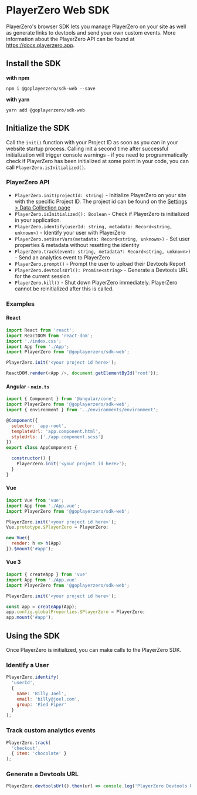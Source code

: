 # PlayerZero Web SDK
PlayerZero's browser SDK lets you manage PlayerZero on your site as well as 
generate links to devtools and send your own custom events. More information about the PlayerZero API can be found at https://docs.playerzero.app.

## Install the SDK
**with npm**
```shell
npm i @goplayerzero/sdk-web --save
```

**with yarn**
```shell
yarn add @goplayerzero/sdk-web
```

## Initialize the SDK
Call the `init()` function with your Project ID as soon as you can in your website startup process. 
Calling init a second time after successful initialization will trigger console warnings - 
if you need to programmatically check if PlayerZero has been initialized at some point in your code, you can call `PlayerZero.isInitialized()`.

### PlayerZero API
* `PlayerZero.init(projectId: string)` - Initialize PlayerZero on your site with the specific Project ID. The project id can be found on the [Settings > Data Collection page](https://go.playerzero.app/setting/data)
* `PlayerZero.isInitialized(): Boolean` - Check if PlayerZero is initialized in your application.
* `PlayerZero.identify(userId: string, metadata: Record<string, unknown>)` - Identify your user with PlayerZero
* `PlayerZero.setUserVars(metadata: Record<string, unknown>)` - Set user properties & metadata without resetting the identity
* `PlayerZero.track(event: string, metadata?: Record<string, unknown>)` - Send an analytics event to PlayerZero
* `PlayerZero.prompt()` - Prompt the user to upload their Devtools Report
* `PlayerZero.devtoolsUrl(): Promise<string>` - Generate a Devtools URL for the current session
* `PlayerZero.kill()` - Shut down PlayerZero immediately. PlayerZero cannot be reinitialized after this is called. 

### Examples 

#### React
```javascript
import React from 'react';
import ReactDOM from 'react-dom';
import './index.css';
import App from './App';
import PlayerZero from '@goplayerzero/sdk-web';

PlayerZero.init('<your project id here>');

ReactDOM.render(<App />, document.getElementById('root'));
```

#### Angular - `main.ts`
```javascript
import { Component } from '@angular/core';
import PlayerZero from '@goplayerzero/sdk-web';
import { environment } from '../environments/environment';

@Component({
  selector: 'app-root',
  templateUrl: 'app.component.html',
  styleUrls: ['./app.component.scss']
})
export class AppComponent {

  constructor() {
    PlayerZero.init('<your project id here>');
  }
}
```

#### Vue
```javascript
import Vue from 'vue';
import App from './App.vue';
import PlayerZero from '@goplayerzero/sdk-web';

PlayerZero.init('<your project id here>');
Vue.prototype.$PlayerZero = PlayerZero;

new Vue({
  render: h => h(App)
}).$mount('#app');
```

#### Vue 3
```javascript
import { createApp } from 'vue'
import App from './App.vue'
import PlayerZero from '@goplayerzero/sdk-web';

PlayerZero.init('<your project id here>');

const app = createApp(App);
app.config.globalProperties.$PlayerZero = PlayerZero;
app.mount('#app');
```

## Using the SDK
Once PlayerZero is initialized, you can make calls to the PlayerZero SDK.

### Identify a User
```javascript
PlayerZero.identify(
  'userId',
  {
    name: 'Billy Joel',
    email: 'billy@joel.com',
    group: 'Pied Piper'
  }
);
```

### Track custom analytics events
```javascript
PlayerZero.track(
  'checkout',
  { item: 'chocolate' }
);
```

### Generate a Devtools URL
```javascript
PlayerZero.devtoolsUrl().then(url => console.log('PlayerZero Devtools URL', url));
```


